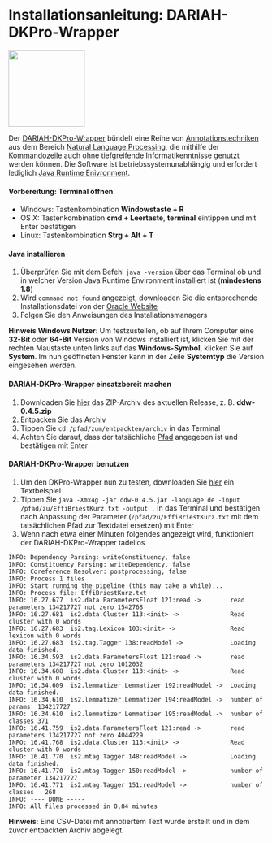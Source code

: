 # Installationsanleitung: DARIAH-DKPro-Wrapper
<img src="https://www.ukp.tu-darmstadt.de/fileadmin/user_upload/Shared_Icons/DKPro.png" width="150" height="150">

Der [DARIAH-DKPro-Wrapper](https://github.com/DARIAH-DE/DARIAH-DKPro-Wrapper) bündelt eine Reihe von [Annotationstechniken](https://github.com/DARIAH-DE/DARIAH-DKPro-Wrapper/blob/master/doc/tutorial.adoc#AvailableComponents) aus dem Bereich [Natural Language Processing](https://en.wikipedia.org/wiki/Natural_language_processing), die mithilfe der [Kommandozeile](https://de.wikipedia.org/wiki/Kommandozeile) auch ohne tiefgreifende Informatikenntnisse genutzt werden können. Die Software ist betriebssystemunabhängig und erfordert lediglich [Java Runtime Enivronment](https://de.wikipedia.org/wiki/Java-Laufzeitumgebung).

#### Vorbereitung: Terminal öffnen
- Windows: Tastenkombination **Windowstaste + R**
- OS X: Tastenkombination **cmd + Leertaste**, **terminal** eintippen und mit Enter bestätigen
- Linux: Tastenkombination **Strg + Alt + T**

#### Java installieren
1. Überprüfen Sie mit dem Befehl `java -version` über das Terminal ob und in welcher Version Java Runtime Environment installiert ist (**mindestens 1.8**)
2. Wird `command not found` angezeigt, downloaden Sie die entsprechende Installationsdatei von der [Oracle Website](http://www.oracle.com/technetwork/java/javase/downloads/jre8-downloads-2133155.html)
3. Folgen Sie den Anweisungen des Installationsmanagers

**Hinweis Windows Nutzer**: Um festzustellen, ob auf Ihrem Computer eine **32-Bit** oder **64-Bit** Version von Windows installiert ist, klicken Sie mit der rechten Maustaste unten links auf das **Windows-Symbol**, klicken Sie auf **System**. Im nun geöffneten Fenster kann in der Zeile **Systemtyp** die Version eingesehen werden.

#### DARIAH-DKPro-Wrapper einsatzbereit machen
1. Downloaden Sie [hier](https://github.com/DARIAH-DE/DARIAH-DKPro-Wrapper/releases) das ZIP-Archiv des aktuellen Release, z. B. **ddw-0.4.5.zip**
2. Entpacken Sie das Archiv
3. Tippen Sie `cd /pfad/zum/entpackten/archiv` in das Terminal
4. Achten Sie darauf, dass der tatsächliche [Pfad](https://de.wikipedia.org/wiki/Pfadname) angegeben ist und bestätigen mit Enter

#### DARIAH-DKPro-Wrapper benutzen
1. Um den DKPro-Wrapper nun zu testen, downloaden Sie [hier](https://wiki.de.dariah.eu/download/attachments/40213783/EffiBriestKurz.txt) ein Textbeispiel
2. Tippen Sie `java -Xmx4g -jar ddw-0.4.5.jar -language de -input /pfad/zu/EffiBriestKurz.txt -output .` in das Terminal und bestätigen nach Anpassung der Parameter (`/pfad/zu/EffiBriestKurz.txt` mit dem tatsächlichen Pfad zur Textdatei ersetzen) mit Enter
3. Wenn nach etwa einer Minuten folgendes angezeigt wird, funktioniert der DARIAH-DKPro-Wrapper tadellos

~~~
INFO: Dependency Parsing: writeConstituency, false
INFO: Constituency Parsing: writeDependency, false
INFO: Coreference Resolver: postprocessing, false
INFO: Process 1 files
INFO: Start running the pipeline (this may take a while)...
INFO: Process file: EffiBriestKurz.txt
INFO: 16.27.677  is2.data.ParametersFloat 121:read ->        read parameters 134217727 not zero 1542768
INFO: 16.27.681  is2.data.Cluster 113:<init> ->              Read cluster with 0 words 
INFO: 16.27.683  is2.tag.Lexicon 103:<init> ->               Read lexicon with 0 words 
INFO: 16.27.683  is2.tag.Tagger 138:readModel ->             Loading data finished. 
INFO: 16.34.593  is2.data.ParametersFloat 121:read ->        read parameters 134217727 not zero 1012032
INFO: 16.34.608  is2.data.Cluster 113:<init> ->              Read cluster with 0 words 
INFO: 16.34.609  is2.lemmatizer.Lemmatizer 192:readModel ->  Loading data finished. 
INFO: 16.34.610  is2.lemmatizer.Lemmatizer 194:readModel ->  number of params  134217727
INFO: 16.34.610  is2.lemmatizer.Lemmatizer 195:readModel ->  number of classes 371
INFO: 16.41.759  is2.data.ParametersFloat 121:read ->        read parameters 134217727 not zero 4044229
INFO: 16.41.768  is2.data.Cluster 113:<init> ->              Read cluster with 0 words 
INFO: 16.41.770  is2.mtag.Tagger 148:readModel ->            Loading data finished. 
INFO: 16.41.770  is2.mtag.Tagger 150:readModel ->            number of parameter 134217727
INFO: 16.41.771  is2.mtag.Tagger 151:readModel ->            number of classes   268
INFO: ---- DONE -----
INFO: All files processed in 0,84 minutes
~~~

**Hinweis**: Eine CSV-Datei mit annotiertem Text wurde erstellt und in dem zuvor entpackten Archiv abgelegt.
